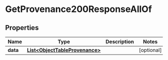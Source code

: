 

# GetProvenance200ResponseAllOf


## Properties

| Name | Type | Description | Notes |
|------------ | ------------- | ------------- | -------------|
|**data** | [**List&lt;ObjectTableProvenance&gt;**](ObjectTableProvenance.md) |  |  [optional] |



